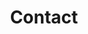 ---
# An instance of the Contact widget.
# Documentation: https://wowchemy.com/docs/page-builder/
widget: contact

# This file represents a page section.
headless: true

# Order that this section appears on the page.
weight: 10

title: Contact
subtitle:

content:
  # Contact (edit or remove options as required)
  email: michel.deudon@hotmail.com
  #appointment_url: 'https://calendly.com'
  #contact_links:
  #  - icon: comments
  #    icon_pack: fas
  #    name: Discuss on the forum
  #    link: 'https://github.com/wowchemy/wowchemy-hugo-themes/discussions'

  # Automatically link email and phone or display as text?
  autolink: true

design:
  columns: '1'
---
